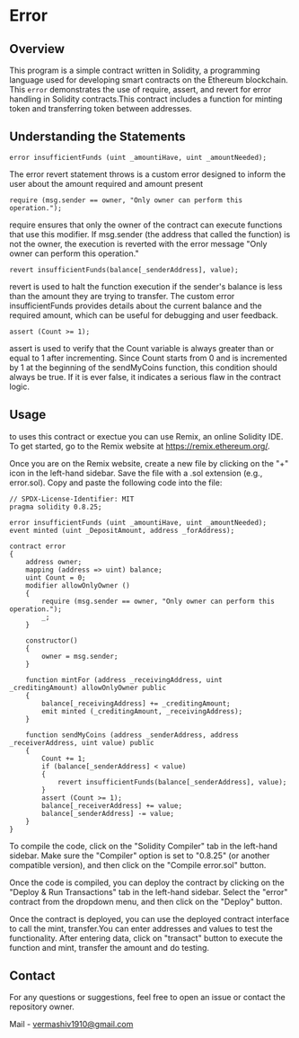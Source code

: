 # Error 

## Overview

This program is a simple contract written in Solidity, a programming language used for developing smart contracts on the Ethereum blockchain. This `error` demonstrates the use of require, assert, and revert for error handling in Solidity contracts.This contract includes a function for minting token and transferring token between addresses.

## Understanding the Statements

` error insufficientFunds (uint _amountiHave, uint _amountNeeded); `

The error revert statement throws is a custom error designed to inform the user about the amount required and amount present

` require (msg.sender == owner, "Only owner can perform this operation."); `

 require ensures that only the owner of the contract can execute functions that use this modifier. If msg.sender (the address that called the function) is not the owner, the execution is reverted with the error message "Only owner can perform this operation."

` revert insufficientFunds(balance[_senderAddress], value); `

 revert is used to halt the function execution if the sender's balance is less than the amount they are trying to transfer. The custom error insufficientFunds provides details about the current balance and the required amount, which can be useful for debugging and user feedback.

 ` assert (Count >= 1); `
 
  assert is used to verify that the Count variable is always greater than or equal to 1 after incrementing. Since Count starts from 0 and is incremented by 1 at the beginning of the sendMyCoins function, this condition should always be true. If it is ever false, it indicates a serious flaw in the contract logic.

## Usage
to uses this contract or exectue you can use Remix, an online Solidity IDE. To get started, go to the Remix website at https://remix.ethereum.org/.

Once you are on the Remix website, create a new file by clicking on the "+" icon in the left-hand sidebar. Save the file with a .sol extension (e.g., error.sol). Copy and paste the following code into the file:

```solidity
// SPDX-License-Identifier: MIT
pragma solidity 0.8.25;

error insufficientFunds (uint _amountiHave, uint _amountNeeded);
event minted (uint _DepositAmount, address _forAddress);

contract error
{
    address owner;
    mapping (address => uint) balance;
    uint Count = 0;
    modifier allowOnlyOwner ()
    {
        require (msg.sender == owner, "Only owner can perform this operation.");
        _;
    }

    constructor()
    {
        owner = msg.sender;
    }

    function mintFor (address _receivingAddress, uint _creditingAmount) allowOnlyOwner public 
    {
        balance[_receivingAddress] += _creditingAmount;
        emit minted (_creditingAmount, _receivingAddress);
    }

    function sendMyCoins (address _senderAddress, address _receiverAddress, uint value) public
    {
        Count += 1;
        if (balance[_senderAddress] < value)
        {
            revert insufficientFunds(balance[_senderAddress], value);
        }
        assert (Count >= 1);
        balance[_receiverAddress] += value;
        balance[_senderAddress] -= value;
    }
}
```
To compile the code, click on the "Solidity Compiler" tab in the left-hand sidebar. Make sure the "Compiler" option is set to "0.8.25" (or another compatible version), and then click on the "Compile error.sol" button.

Once the code is compiled, you can deploy the contract by clicking on the "Deploy & Run Transactions" tab in the left-hand sidebar. Select the "error" contract from the dropdown menu, and then click on the "Deploy" button.

Once the contract is deployed, you can use the deployed contract interface to call the mint, transfer.You can enter addresses and values to test the functionality. After entering data, click on "transact" button to execute the function and mint, transfer the amount and do testing. 

## Contact
For any questions or suggestions, feel free to open an issue or contact the repository owner.

Mail - vermashiv1910@gmail.com
